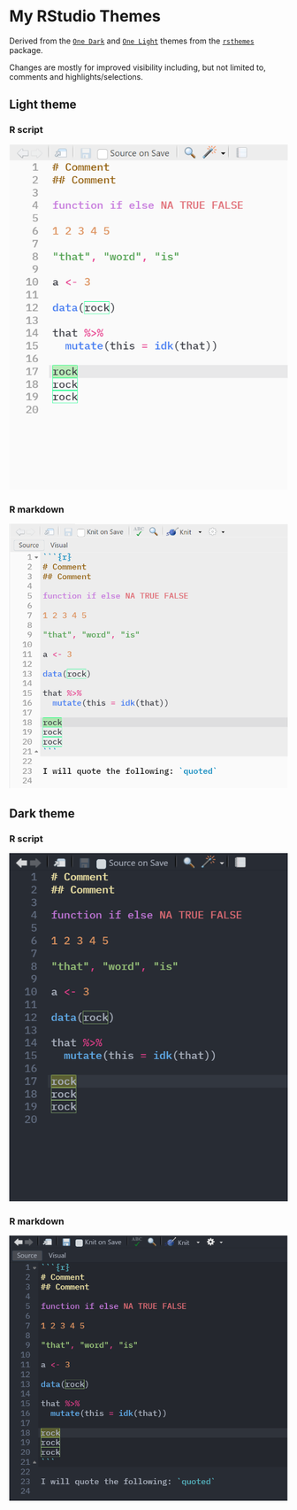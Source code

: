 # My RStudio Themes

Derived from the
[`One Dark`](https://github.com/gadenbuie/rsthemes/blob/main/inst/themes/one-dark.rstheme)
and
[`One Light`](https://github.com/gadenbuie/rsthemes/blob/main/inst/themes/one-light.rstheme)
themes from the [`rsthemes`](https://github.com/gadenbuie/rsthemes) package.

Changes are mostly for improved visibility including, but not limited to,
comments and highlights/selections.

## Light theme

### R script

![Preview of light theme in a R script file](./img/light-r.png)

### R markdown

![Preview of light theme in a R markdown file](./img/light-rmd.png)

## Dark theme

### R script

![Preview of dark theme in a R script file](./img/dark-r.png)

### R markdown

![Preview of dark theme in a R markdown file](./img/dark-rmd.png)

